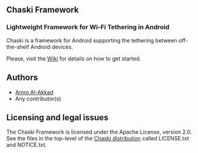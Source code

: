 ## Chaski Framework

### Lightweight Framework for Wi-Fi Tethering in Android

Chaski is a framework for Android supporting the tethering between off-the-shelf Android devices. 

Please, visit the [Wiki](https://github.com/chaski-framework/chaski/wiki) for details on how to get started.


## Authors

- [Amro Al-Akkad](https://github.com/alakkad)
- Any contributor(s)


Licensing and legal issues
--------------------------

The Chaski Framework is licensed under the Apache License, version 2.0. 
See the files in the top-level of the [Chaski distribution](https://github.com/chaski-framework/chaski/) called LICENSE.txt and NOTICE.txt.